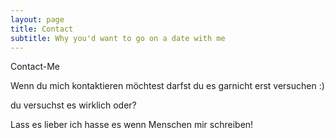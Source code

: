 ```yaml
---
layout: page
title: Contact
subtitle: Why you'd want to go on a date with me
---
```


Contact-Me

Wenn du mich kontaktieren möchtest darfst du es garnicht erst versuchen :)

du versuchst es wirklich oder?

Lass es lieber ich hasse es wenn Menschen mir schreiben!

